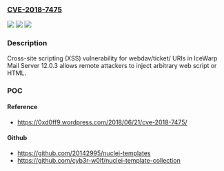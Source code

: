 ### [CVE-2018-7475](https://cve.mitre.org/cgi-bin/cvename.cgi?name=CVE-2018-7475)
![](https://img.shields.io/static/v1?label=Product&message=n%2Fa&color=blue)
![](https://img.shields.io/static/v1?label=Version&message=n%2Fa&color=blue)
![](https://img.shields.io/static/v1?label=Vulnerability&message=n%2Fa&color=brighgreen)

### Description

Cross-site scripting (XSS) vulnerability for webdav/ticket/ URIs in IceWarp Mail Server 12.0.3 allows remote attackers to inject arbitrary web script or HTML.

### POC

#### Reference
- https://0xd0ff9.wordpress.com/2018/06/21/cve-2018-7475/

#### Github
- https://github.com/20142995/nuclei-templates
- https://github.com/cyb3r-w0lf/nuclei-template-collection

